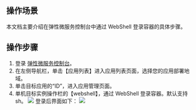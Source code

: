 ## 操作场景

本文档主要介绍在弹性微服务控制台中通过 WebShell 登录容器的具体步骤。

## 操作步骤

1. 登录 [弹性微服务控制台](https://console.cloud.tencent.com/tem)。
2. 在左侧导航栏，单击【应用列表】进入应用列表页面，选择您的应用部署地域。
3. 单击目标应用的“ID”，进入应用管理页面。
4. 单机目标实例操作栏的【webshell】，通过 WebShell 登录容器。默认支持 sh。
   ![](https://main.qcloudimg.com/raw/aa9c8cea4eab0b9b31b081628daf57ca.png)
   登录后界面如下：
   ![](https://main.qcloudimg.com/raw/b880ea0479b0aedffa44d7360ddafa07.png)


